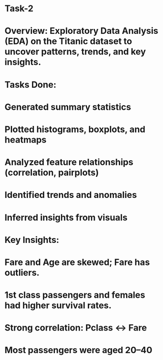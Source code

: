 # Task-2
# Overview: Exploratory Data Analysis (EDA) on the Titanic dataset to uncover patterns, trends, and key insights.
# Tasks Done: 
# Generated summary statistics
# Plotted histograms, boxplots, and heatmaps
# Analyzed feature relationships (correlation, pairplots)
# Identified trends and anomalies
# Inferred insights from visuals
# Key Insights:
# Fare and Age are skewed; Fare has outliers.
# 1st class passengers and females had higher survival rates.
# Strong correlation: Pclass ↔ Fare
# Most passengers were aged 20–40
